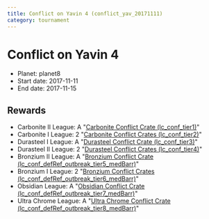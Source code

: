 ```yaml
---
title: Conflict on Yavin 4 (conflict_yav_20171111)
category: tournament
---
```

# Conflict on Yavin 4

  * Planet: planet8
  * Start date: 2017-11-11
  * End date: 2017-11-15

## Rewards

  * Carbonite II League: A "[Carbonite Conflict Crate (lc_conf_tier1)](lc_conf_tier1.html)"
  * Carbonite I League: 2 "[Carbonite Conflict Crates (lc_conf_tier2)](lc_conf_tier2.html)"
  * Durasteel I League: A "[Durasteel Conflict Crate (lc_conf_tier3)](lc_conf_tier3.html)"
  * Durasteel II League: 2 "[Durasteel Conflict Crates (lc_conf_tier4)](lc_conf_tier4.html)"
  * Bronzium II League: A "[Bronzium Conflict Crate (lc_conf_defRef_outbreak_tier5_medBarr)](lc_conf_defRef_outbreak_tier5_medBarr.html)"
  * Bronzium I League: 2 "[Bronzium Conflict Crates (lc_conf_defRef_outbreak_tier6_medBarr)](lc_conf_defRef_outbreak_tier6_medBarr.html)"
  * Obsidian League: A "[Obsidian Conflict Crate (lc_conf_defRef_outbreak_tier7_medBarr)](lc_conf_defRef_outbreak_tier7_medBarr.html)"
  * Ultra Chrome League: A "[Ultra Chrome Conflict Crate (lc_conf_defRef_outbreak_tier8_medBarr)](lc_conf_defRef_outbreak_tier8_medBarr.html)"
